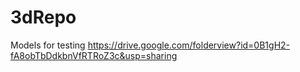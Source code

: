 # 3dRepo

Models for testing
https://drive.google.com/folderview?id=0B1gH2-fA8obTbDdkbnVfRTRoZ3c&usp=sharing
